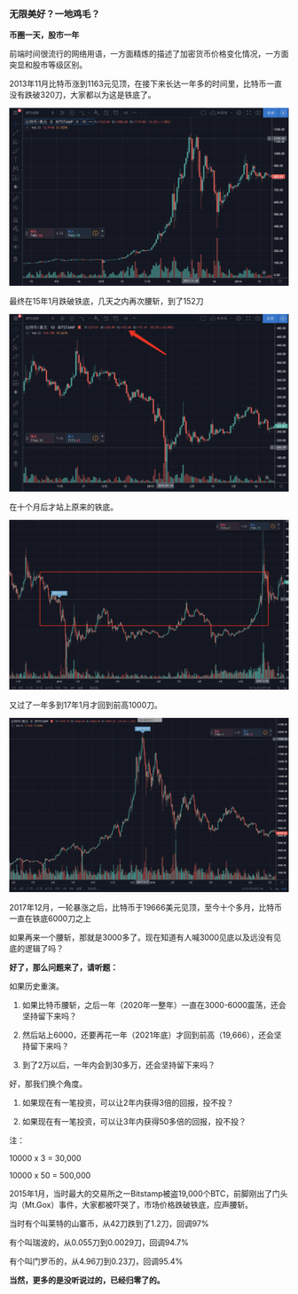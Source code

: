 ### 无限美好？一地鸡毛？

**币圈一天，股市一年**

前端时间很流行的网络用语，一方面精炼的描述了加密货币价格变化情况，一方面突显和股市等级区别。

2013年11月比特币涨到1163元见顶，在接下来长达一年多的时间里，比特币一直没有跌破320刀，大家都以为这是铁底了。

<img src="../assets/images/image-20191122170357431.png" alt="image-20191122170357431"  />

最终在15年1月跌破铁底，几天之内再次腰斩，到了152刀

![image-20191126101013611](../assets/images/image-20191126101013611.png)

在十个月后才站上原来的铁底。

![image-20191126101347854](../assets/images/image-20191126101347854.png)

又过了一年多到17年1月才回到前高1000刀。

![image-20191126101535824](../assets/images/image-20191126101535824.png)

2017年12月，一轮暴涨之后，比特币于19666美元见顶，至今十个多月，比特币一直在铁底6000刀之上

如果再来一个腰斩，那就是3000多了。现在知道有人喊3000见底以及远没有见底的逻辑了吗？



**好了，那么问题来了，请听题：**



如果历史重演。

1. 如果比特币腰斩，之后一年（2020年一整年）一直在3000-6000震荡，还会坚持留下来吗？

2. 然后站上6000，还要再花一年（2021年底）才回到前高（19,666），还会坚持留下来吗？

3. 到了2万以后，一年内会到30多万，还会坚持留下来吗？





好，那我们换个角度。



1. 如果现在有一笔投资，可以让2年内获得3倍的回报，投不投？



2. 如果现在有一笔投资，可以让3年内获得50多倍的回报，投不投？



注：

10000 x 3 = 30,000

10000 x 50 = 500,000

2015年1月，当时最大的交易所之一Bitstamp被盗19,000个BTC，前脚刚出了门头沟（Mt.Gox）事件，大家都被吓哭了，市场价格跌破铁底，应声腰斩。

当时有个叫莱特的山寨币，从42刀跌到了1.2刀，回调97%

有个叫瑞波的，从0.055刀到0.0029刀，回调94.7%

有个叫门罗币的，从4.96刀到0.23刀，回调95.4%



**当然，更多的是没听说过的，已经归零了的。**
